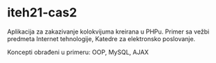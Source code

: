 # iteh21-cas2

Aplikacija za zakazivanje kolokvijuma kreirana u PHPu.
Primer sa vežbi predmeta Internet tehnologije, Katedre za elektronsko poslovanje.

Koncepti obrađeni u primeru: OOP, MySQL, AJAX
